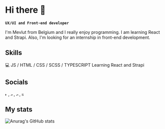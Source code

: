 # Hi there 👋
**`UX/UI and Front-end developer`**

I'm Mevlut from Belgium and I really enjoy programming. I am learning React and Strapi.
Also, I'm looking for an internship in front-end development.

## Skills
💻 JS / HTML / CSS / SCSS / TYPESCRIPT
Learning React and Strapi 

## Socials    
[<img src='https://img.shields.io/badge/-Twitter-blue' alt='twitter' height='10'>](https://twitter.com/Code_1s_Art),
[<img src='https://cdn.jsdelivr.net/npm/simple-icons@3.0.1/icons/codesandbox.svg' alt='codesandbox' height='10'>](https://codesandbox.io/u/dimitrykatana),
[<img src='https://cdn.jsdelivr.net/npm/simple-icons@3.0.1/icons/codepen.svg' alt='codepen' height='10'>](https://codepen.io/ditrymi), 
[<img src='https://cdn.jsdelivr.net/npm/simple-icons@3.0.1/icons/linkedin.svg' alt='linkedin' height='10'>](https://www.linkedin.com/in/mevlut-duran-501b59227/)  

## My stats
![Anurag's GitHub stats](https://github-readme-stats.vercel.app/api?username=dimitrykatana&count_private=true&show_icons=true&theme=codeSTACKr)

<!-- ## My languages 
![Top Langs](https://github-readme-stats.vercel.app/api/top-langs/?username=dimitrykatana&theme=codeSTACKr&hide=objective-c&layout=compact)
 -->
